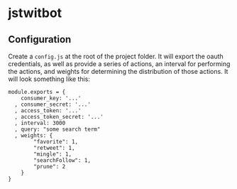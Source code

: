 jstwitbot
===========

## Configuration
Create a `config.js` at the root of the project folder. It will export the oauth credentials, as well as provide a series of actions, an interval for performing the actions, and weights for determining the distribution of those actions. It will look something like this:

```
module.exports = {
    consumer_key: '...'
  , consumer_secret: '...'
  , access_token: '...'
  , access_token_secret: '...'
  , interval: 3000
  , query: "some search term"
  , weights: {
   		"favorite": 1,
  		"retweet": 1,
  		"mingle": 1,
  		"searchFollow": 1,
  		"prune": 2
  	}
}

```